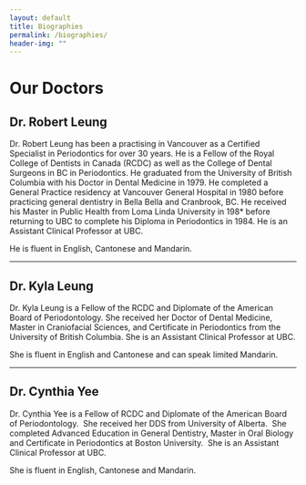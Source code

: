```yaml
---
layout: default
title: Biographies
permalink: /biographies/
header-img: ""
---
```


# Our Doctors

## Dr. Robert Leung
Dr. Robert Leung has been a practising in Vancouver as a Certified Specialist in Periodontics for over 30 years. He is a Fellow of the Royal College of Dentists in Canada (RCDC) as well as the College of Dental Surgeons in BC in Periodontics.  He graduated from the University of British Columbia with his Doctor in Dental Medicine in 1979.  He completed a General Practice residency at Vancouver General Hospital in 1980 before practicing general dentistry in Bella Bella and Cranbrook, BC.  He received his Master in Public Health from Loma Linda University in 198* before returning to UBC to complete his Diploma in Periodontics in 1984. He is an Assistant Clinical Professor at UBC.

He is fluent in English, Cantonese and Mandarin.

---

## Dr. Kyla Leung
Dr. Kyla Leung is a Fellow of the RCDC and Diplomate of the American Board of Periodontology.  She received her Doctor of Dental Medicine, Master in Craniofacial Sciences, and Certificate in Periodontics from the University of British Columbia. She is an Assistant Clinical Professor at UBC.

She is fluent in English and Cantonese and can speak limited Mandarin.

---

## Dr. Cynthia Yee

Dr. Cynthia Yee is a Fellow of RCDC and Diplomate of the American Board of Periodontology.  She received her DDS from University of Alberta.  She completed Advanced Education in General Dentistry, Master in Oral Biology and Certificate in Periodontics at Boston University.  She is an Assistant Clinical Professor at UBC.  

She is fluent in English, Cantonese and Mandarin.
<Paste>
